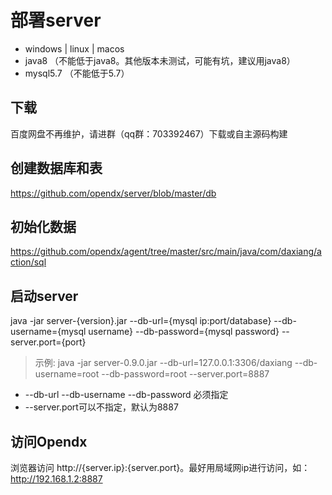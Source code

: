 # 部署server
- windows | linux | macos
- java8 （不能低于java8。其他版本未测试，可能有坑，建议用java8）
- mysql5.7 （不能低于5.7）

## 下载
百度网盘不再维护，请进群（qq群：703392467）下载或自主源码构建

## 创建数据库和表
https://github.com/opendx/server/blob/master/db

## 初始化数据
https://github.com/opendx/agent/tree/master/src/main/java/com/daxiang/action/sql

## 启动server
java -jar server-{version}.jar --db-url={mysql ip:port/database} --db-username={mysql username} --db-password={mysql password} --server.port={port}
> 示例: java -jar server-0.9.0.jar --db-url=127.0.0.1:3306/daxiang --db-username=root --db-password=root --server.port=8887

* --db-url --db-username --db-password 必须指定
* --server.port可以不指定，默认为8887

## 访问Opendx
浏览器访问 http://{server.ip}:{server.port}。最好用局域网ip进行访问，如：http://192.168.1.2:8887
